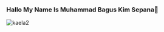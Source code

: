 ### Hallo My Name Is Muhammad Bagus Kim Sepana👋

![kaela2](https://user-images.githubusercontent.com/94151204/192153058-3eaa5d05-1f00-4c60-b05f-079374fc0821.jpeg)

<!--
**Bagussenpai12/Bagussenpai12** is a ✨ _special_ ✨ repository because its `README.md` (this file) appears on your GitHub profile.

Here are some ideas to get you started:

- 🔭 I’m currently working on ...
- 🌱 I’m currently learning ...
- 👯 I’m looking to collaborate on ...
- 🤔 I’m looking for help with ...
- 💬 Ask me about ...
- 📫 How to reach me: ...
- 😄 Pronouns: ...
- ⚡ Fun fact: ...
-->
